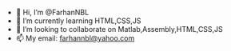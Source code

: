 - 👋 Hi, I’m @FarhanNBL
- 🌱 I’m currently learning HTML,CSS,JS
- 💞️ I’m looking to collaborate on Matlab,Assembly,HTML,CSS,JS
- 📫 My email: farhannbl@yahoo.com

<!---
FarhanNBL/FarhanNBL is a ✨ special ✨ repository because its `README.md` (this file) appears on your GitHub profile.
You can click the Preview link to take a look at your changes.
--->
